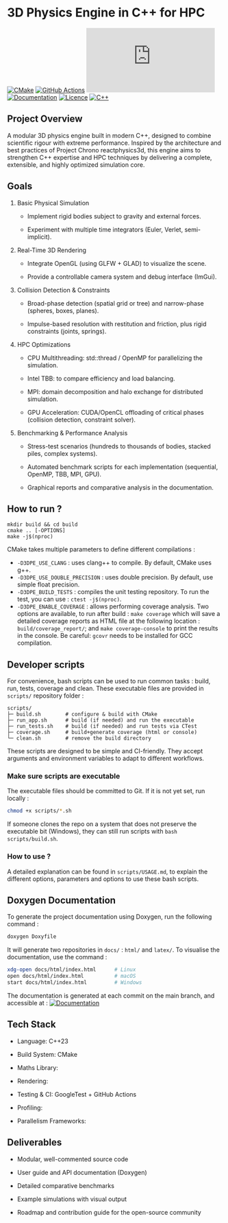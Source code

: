 # 3D Physics Engine in C++ for HPC

[![CMake](https://img.shields.io/badge/CMake-3.22.1-064f8d?logo=cmake)](https://cmake.org/)
[![GitHub Actions](https://img.shields.io/github/actions/workflow/status/tomlaclavere/3DPhysicsEngine/ci.yml?branch=main&logo=githubactions)](https://github.com/tomlaclavere/3DPhysicsEngine/actions)
![Coverage](https://img.shields.io/endpoint?url=https://raw.githubusercontent.com/<your-username>/<your-repo>/main/badges/coverage.json)
[![Documentation](https://img.shields.io/badge/docs-doxygen-blue?logo=readthedocs)](https://tomlaclavere.github.io/3DPhysicsEngine/)
[![Licence](https://img.shields.io/badge/license-MIT-green)](LICENSE)
[![C++](https://img.shields.io/badge/C++-23-blue?logo=c%2B%2B)](https://isocpp.org/)

## Project Overview
A modular 3D physics engine built in modern C++, designed to combine scientific rigour with extreme performance. Inspired by the architecture and best practices of Project Chrono reactphysics3d, this engine aims to strengthen C++ expertise and HPC techniques by delivering a complete, extensible, and highly optimized simulation core.

## Goals

1. Basic Physical Simulation

   - Implement rigid bodies subject to gravity and external forces.

   - Experiment with multiple time integrators (Euler, Verlet, semi-implicit).

2. Real-Time 3D Rendering

    - Integrate OpenGL (using GLFW + GLAD) to visualize the scene.

    - Provide a controllable camera system and debug interface (ImGui).

3. Collision Detection & Constraints

    - Broad-phase detection (spatial grid or tree) and narrow-phase (spheres, boxes, planes).

    - Impulse-based resolution with restitution and friction, plus rigid constraints (joints, springs).

4. HPC Optimizations

    - CPU Multithreading: std::thread / OpenMP for parallelizing the simulation.

    - Intel TBB: to compare efficiency and load balancing.

    - MPI: domain decomposition and halo exchange for distributed simulation.

    - GPU Acceleration: CUDA/OpenCL offloading of critical phases (collision detection, constraint solver).

5. Benchmarking & Performance Analysis

    - Stress-test scenarios (hundreds to thousands of bodies, stacked piles, complex systems).

    - Automated benchmark scripts for each implementation (sequential, OpenMP, TBB, MPI, GPU).

    - Graphical reports and comparative analysis in the documentation.

## How to run ?

```
mkdir build && cd build
cmake .. [-OPTIONS]
make -j$(nproc)
```

CMake takes multiple parameters to define different compilations :
- `-D3DPE_USE_CLANG` : uses clang++ to compile. By default, CMake uses g++.
- `-D3DPE_USE_DOUBLE_PRECISION` : uses double precision. By default, use simple float precision.
- `-D3DPE_BUILD_TESTS` : compiles the unit testing repository. To run the test, you can use : `ctest -j$(nproc)`.
- `-D3DPE_ENABLE_COVERAGE` : allows performing coverage analysis. Two options are available, to run after build : `make coverage` which will save a detailed coverage reports as HTML file at the following location : `build/coverage_report/`; and `make coverage-console` to print the results in the console. Be careful: `gcovr` needs to be installed for GCC compilation.

## Developer scripts

For convenience, bash scripts can be used to run common tasks : build, run, tests, coverage and clean. These executable files are provided in `scripts/` repository folder :

```
scripts/
├─ build.sh        # configure & build with CMake
├─ run_app.sh      # build (if needed) and run the executable
├─ run_tests.sh    # build (if needed) and run tests via CTest
├─ coverage.sh     # build+generate coverage (html or console)
└─ clean.sh        # remove the build directory
```

These scripts are designed to be simple and CI-friendly. They accept arguments and environment variables to adapt to different workflows.

### Make sure scripts are executable
The executable files should be committed to Git. If it is not yet set, run locally : 

```bash
chmod +x scripts/*.sh
```
If someone clones the repo on a system that does not preserve the executable bit (Windows), they can still run scripts with `bash scripts/build.sh`.

### How to use ?

A detailed explanation can be found in `scripts/USAGE.md`, to explain the different options, parameters and options to use these bash scripts.

## Doxygen Documentation

To generate the project documentation using Doxygen, run the following command :
```bash
doxygen Doxyfile
```

It will generate two repositories in `docs/` : `html/` and `latex/`. To visualise the documentation, use the command : 
```bash
xdg-open docs/html/index.html      # Linux
open docs/html/index.html          # macOS
start docs/html/index.html         # Windows
```

The documentation is generated at each commit on the main branch, and accessible at : [![Documentation](https://img.shields.io/badge/docs-online-brightgreen)](https://tomlaclavere.github.io/3DPhysicsEngine/)


## Tech Stack

- Language: C++23

- Build System: CMake

- Maths Library: 

- Rendering: 

- Testing & CI: GoogleTest + GitHub Actions

- Profiling: 

- Parallelism Frameworks: 

## Deliverables

- Modular, well-commented source code

- User guide and API documentation (Doxygen)

- Detailed comparative benchmarks

- Example simulations with visual output

- Roadmap and contribution guide for the open-source community
